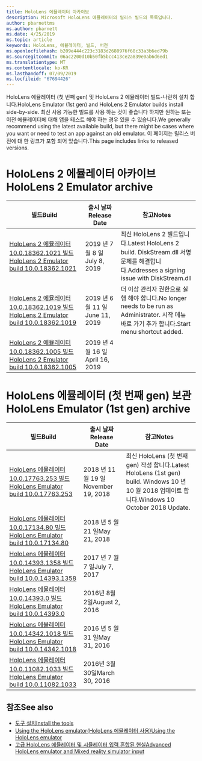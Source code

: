 ```yaml
---
title: HoloLens 에뮬레이터 아카이브
description: Microsoft HoloLens 에뮬레이터의 릴리스 빌드의 목록입니다.
author: pbarnettms
ms.author: pbarnett
ms.date: 4/25/2019
ms.topic: article
keywords: HoloLens, 에뮬레이터, 빌드, 버전
ms.openlocfilehash: b209e444c223c3183d2680976f68c33a3b6ed79b
ms.sourcegitcommit: 06ac2200d10b50fb5bcc413ce2a839e0ab6d6ed1
ms.translationtype: MT
ms.contentlocale: ko-KR
ms.lasthandoff: 07/09/2019
ms.locfileid: "67694426"
---
```

<span data-ttu-id="619f8-104">HoloLens 에뮬레이터 (첫 번째 gen) 및 HoloLens 2 에뮬레이터 빌드-나란히 설치 합니다.</span><span class="sxs-lookup"><span data-stu-id="619f8-104">HoloLens Emulator (1st gen) and HoloLens 2 Emulator builds install side-by-side.</span></span> <span data-ttu-id="619f8-105">최신 사용 가능한 빌드를 사용 하는 것이 좋습니다 하지만 원하는 또는 이전 에뮬레이터에 대해 앱을 테스트 해야 하는 경우 있을 수 있습니다.</span><span class="sxs-lookup"><span data-stu-id="619f8-105">We generally recommend using the latest available build, but there might be cases where you want or need to test an app against an old emulator.</span></span> <span data-ttu-id="619f8-106">이 페이지는 릴리스 버전에 대 한 링크가 포함 되어 있습니다.</span><span class="sxs-lookup"><span data-stu-id="619f8-106">This page includes links to released versions.</span></span>


# <a name="hololens-2-emulator-archive"></a><span data-ttu-id="619f8-107">HoloLens 2 에뮬레이터 아카이브</span><span class="sxs-lookup"><span data-stu-id="619f8-107">HoloLens 2 Emulator archive</span></span>


|  <span data-ttu-id="619f8-108">빌드</span><span class="sxs-lookup"><span data-stu-id="619f8-108">Build</span></span> |  <span data-ttu-id="619f8-109">출시 날짜</span><span class="sxs-lookup"><span data-stu-id="619f8-109">Release Date</span></span> |  <span data-ttu-id="619f8-110">참고</span><span class="sxs-lookup"><span data-stu-id="619f8-110">Notes</span></span> | 
|----------|----------|----------|
|  [<span data-ttu-id="619f8-111">HoloLens 2 에뮬레이터 10.0.18362.1021 빌드</span><span class="sxs-lookup"><span data-stu-id="619f8-111">HoloLens 2 Emulator build 10.0.18362.1021</span></span>](https://go.microsoft.com/fwlink/?linkid=2098508) | <span data-ttu-id="619f8-112">2019 년 7 월 8 일</span><span class="sxs-lookup"><span data-stu-id="619f8-112">July 8, 2019</span></span> | <span data-ttu-id="619f8-113">최신 HoloLens 2 빌드입니다.</span><span class="sxs-lookup"><span data-stu-id="619f8-113">Latest HoloLens 2 build.</span></span>  <span data-ttu-id="619f8-114">DiskStream.dll 서명 문제를 해결합니다.</span><span class="sxs-lookup"><span data-stu-id="619f8-114">Addresses a signing issue with DiskStream.dll</span></span> |
|  [<span data-ttu-id="619f8-115">HoloLens 2 에뮬레이터 10.0.18362.1019 빌드</span><span class="sxs-lookup"><span data-stu-id="619f8-115">HoloLens 2 Emulator build 10.0.18362.1019</span></span>](https://go.microsoft.com/fwlink/?linkid=2095316) | <span data-ttu-id="619f8-116">2019 년 6 월 11 일</span><span class="sxs-lookup"><span data-stu-id="619f8-116">June 11, 2019</span></span> | <span data-ttu-id="619f8-117">더 이상 관리자 권한으로 실행 해야 합니다.</span><span class="sxs-lookup"><span data-stu-id="619f8-117">No longer needs to be run as Administrator.</span></span>  <span data-ttu-id="619f8-118">시작 메뉴 바로 가기 추가 합니다.</span><span class="sxs-lookup"><span data-stu-id="619f8-118">Start menu shortcut added.</span></span> |
|  [<span data-ttu-id="619f8-119">HoloLens 2 에뮬레이터 10.0.18362.1005 빌드</span><span class="sxs-lookup"><span data-stu-id="619f8-119">HoloLens 2 Emulator build 10.0.18362.1005</span></span>](https://go.microsoft.com/fwlink/?linkid=2087187) | <span data-ttu-id="619f8-120">2019 년 4 월 16 일</span><span class="sxs-lookup"><span data-stu-id="619f8-120">April 16, 2019</span></span> |  |


# <a name="hololens-emulator-1st-gen-archive"></a><span data-ttu-id="619f8-121">HoloLens 에뮬레이터 (첫 번째 gen) 보관</span><span class="sxs-lookup"><span data-stu-id="619f8-121">HoloLens Emulator (1st gen) archive</span></span>


|  <span data-ttu-id="619f8-122">빌드</span><span class="sxs-lookup"><span data-stu-id="619f8-122">Build</span></span> |  <span data-ttu-id="619f8-123">출시 날짜</span><span class="sxs-lookup"><span data-stu-id="619f8-123">Release Date</span></span> |  <span data-ttu-id="619f8-124">참고</span><span class="sxs-lookup"><span data-stu-id="619f8-124">Notes</span></span> | 
|----------|----------|----------|
|  [<span data-ttu-id="619f8-125">HoloLens 에뮬레이터 10.0.17763.253 빌드</span><span class="sxs-lookup"><span data-stu-id="619f8-125">HoloLens Emulator build 10.0.17763.253</span></span>](https://go.microsoft.com/fwlink/?linkid=2065980) | <span data-ttu-id="619f8-126">2018 년 11 월 19 일</span><span class="sxs-lookup"><span data-stu-id="619f8-126">November 19, 2018</span></span> | <span data-ttu-id="619f8-127">최신 HoloLens (첫 번째 gen) 작성 합니다.</span><span class="sxs-lookup"><span data-stu-id="619f8-127">Latest HoloLens (1st gen) build.</span></span> <span data-ttu-id="619f8-128">Windows 10 년 10 월 2018 업데이트 합니다.</span><span class="sxs-lookup"><span data-stu-id="619f8-128">Windows 10 October 2018 Update.</span></span> |
|  [<span data-ttu-id="619f8-129">HoloLens 에뮬레이터 10.0.17134.80 빌드</span><span class="sxs-lookup"><span data-stu-id="619f8-129">HoloLens Emulator build 10.0.17134.80</span></span>](https://go.microsoft.com/fwlink/?linkid=874531) | <span data-ttu-id="619f8-130">2018 년 5 월 21 일</span><span class="sxs-lookup"><span data-stu-id="619f8-130">May 21, 2018</span></span> | 
|  [<span data-ttu-id="619f8-131">HoloLens 에뮬레이터 10.0.14393.1358 빌드</span><span class="sxs-lookup"><span data-stu-id="619f8-131">HoloLens Emulator build 10.0.14393.1358</span></span>](https://go.microsoft.com/fwlink/?linkid=852626) |  <span data-ttu-id="619f8-132">2017 년 7 월 7 일</span><span class="sxs-lookup"><span data-stu-id="619f8-132">July 7, 2017</span></span> |
|  [<span data-ttu-id="619f8-133">HoloLens 에뮬레이터 10.0.14393.0 빌드</span><span class="sxs-lookup"><span data-stu-id="619f8-133">HoloLens Emulator build 10.0.14393.0</span></span>](http://go.microsoft.com/fwlink/?LinkID=823018) |  <span data-ttu-id="619f8-134">2016년 8월 2일</span><span class="sxs-lookup"><span data-stu-id="619f8-134">August 2, 2016</span></span> |
|  [<span data-ttu-id="619f8-135">HoloLens 에뮬레이터 10.0.14342.1018 빌드</span><span class="sxs-lookup"><span data-stu-id="619f8-135">HoloLens Emulator build 10.0.14342.1018</span></span>](http://go.microsoft.com/fwlink/?LinkID=823018) |  <span data-ttu-id="619f8-136">2016 년 5 월 31 일</span><span class="sxs-lookup"><span data-stu-id="619f8-136">May 31, 2016</span></span> |
|  [<span data-ttu-id="619f8-137">HoloLens 에뮬레이터 10.0.11082.1033 빌드</span><span class="sxs-lookup"><span data-stu-id="619f8-137">HoloLens Emulator build 10.0.11082.1033</span></span>](http://go.microsoft.com/fwlink/?LinkID=724053) |  <span data-ttu-id="619f8-138">2016년 3월 30일</span><span class="sxs-lookup"><span data-stu-id="619f8-138">March 30, 2016</span></span> |

## <a name="see-also"></a><span data-ttu-id="619f8-139">참조</span><span class="sxs-lookup"><span data-stu-id="619f8-139">See also</span></span>
* [<span data-ttu-id="619f8-140">도구 설치</span><span class="sxs-lookup"><span data-stu-id="619f8-140">Install the tools</span></span>](install-the-tools.md)
* [<span data-ttu-id="619f8-141">Using the HoloLens emulator(HoloLens 에뮬레이터 사용)</span><span class="sxs-lookup"><span data-stu-id="619f8-141">Using the HoloLens emulator</span></span>](using-the-hololens-emulator.md)
* [<span data-ttu-id="619f8-142">고급 HoloLens 에뮬레이터 및 시뮬레이터 입력 혼합된 현실</span><span class="sxs-lookup"><span data-stu-id="619f8-142">Advanced HoloLens emulator and Mixed reality simulator input</span></span>](advanced-hololens-emulator-and-mixed-reality-simulator-input.md)
